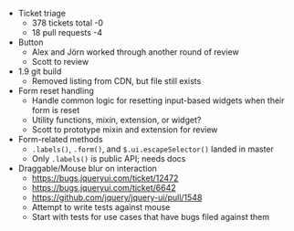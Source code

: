 * Ticket triage
  * 378 tickets total -0
  * 18 pull requests -4
* Button
  * Alex and Jörn worked through another round of review
  * Scott to review
* 1.9 git build
  * Removed listing from CDN, but file still exists
* Form reset handling
  * Handle common logic for resetting input-based widgets when their form is reset
  * Utility functions, mixin, extension, or widget?
  * Scott to prototype mixin and extension for review
* Form-related methods
  * `.labels()`, `.form()`, and `$.ui.escapeSelector()` landed in master
  * Only `.labels()` is public API; needs docs
* Draggable/Mouse blur on interaction
  * https://bugs.jqueryui.com/ticket/12472
  * https://bugs.jqueryui.com/ticket/6642
  * https://github.com/jquery/jquery-ui/pull/1548
  * Attempt to write tests against mouse
  * Start with tests for use cases that have bugs filed against them
  
